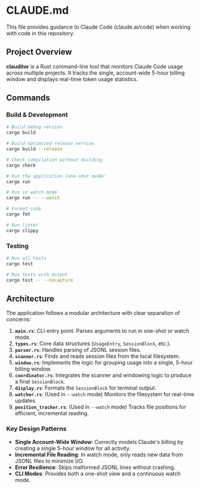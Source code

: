 # CLAUDE.md

This file provides guidance to Claude Code (claude.ai/code) when working with code in this repository.

## Project Overview

**clauditor** is a Rust command-line tool that monitors Claude Code usage across multiple projects. It tracks the single, account-wide 5-hour billing window and displays real-time token usage statistics.

## Commands

### Build & Development
```bash
# Build debug version
cargo build

# Build optimized release version
cargo build --release

# Check compilation without building
cargo check

# Run the application (one-shot mode)
cargo run

# Run in watch mode
cargo run -- --watch

# Format code
cargo fmt

# Run linter
cargo clippy
```

### Testing
```bash
# Run all tests
cargo test

# Run tests with output
cargo test -- --nocapture
```

## Architecture

The application follows a modular architecture with clear separation of concerns:

1.  **`main.rs`**: CLI entry point. Parses arguments to run in one-shot or watch mode.
2.  **`types.rs`**: Core data structures (`UsageEntry`, `SessionBlock`, etc.).
3.  **`parser.rs`**: Handles parsing of JSONL session files.
4.  **`scanner.rs`**: Finds and reads session files from the local filesystem.
5.  **`window.rs`**: Implements the logic for grouping usage into a single, 5-hour billing window.
6.  **`coordinator.rs`**: Integrates the scanner and windowing logic to produce a final `SessionBlock`.
7.  **`display.rs`**: Formats the `SessionBlock` for terminal output.
8.  **`watcher.rs`**: (Used in `--watch` mode) Monitors the filesystem for real-time updates.
9.  **`position_tracker.rs`**: (Used in `--watch` mode) Tracks file positions for efficient, incremental reading.

### Key Design Patterns

- **Single Account-Wide Window**: Correctly models Claude's billing by creating a single 5-hour window for all activity.
- **Incremental File Reading**: In watch mode, only reads new data from JSONL files to minimize I/O.
- **Error Resilience**: Skips malformed JSONL lines without crashing.
- **CLI Modes**: Provides both a one-shot view and a continuous watch mode.
